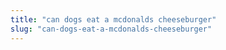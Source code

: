 ```yaml
---
title: "can dogs eat a mcdonalds cheeseburger"
slug: "can-dogs-eat-a-mcdonalds-cheeseburger"
---
```


